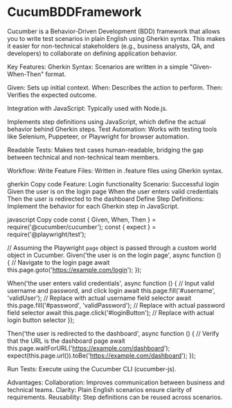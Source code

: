 # CucumBDDFramework
Cucumber is a Behavior-Driven Development (BDD) framework that allows you to write test scenarios in plain English using Gherkin syntax. This makes it easier for non-technical stakeholders (e.g., business analysts, QA, and developers) to collaborate on defining application behavior.

Key Features:
Gherkin Syntax: Scenarios are written in a simple "Given-When-Then" format.

Given: Sets up initial context.
When: Describes the action to perform.
Then: Verifies the expected outcome.

Integration with JavaScript:
Typically used with Node.js.

Implements step definitions using JavaScript, which define the actual behavior behind Gherkin steps.
Test Automation: Works with testing tools like Selenium, Puppeteer, or Playwright for browser automation.

Readable Tests: Makes test cases human-readable, bridging the gap between technical and non-technical team members.

Workflow:
Write Feature Files: Written in .feature files using Gherkin syntax.

gherkin
Copy code
Feature: Login functionality
  Scenario: Successful login
    Given the user is on the login page
    When the user enters valid credentials
    Then the user is redirected to the dashboard
Define Step Definitions: Implement the behavior for each Gherkin step in JavaScript.

javascript
Copy code
const { Given, When, Then } = require('@cucumber/cucumber');
const { expect } = require('@playwright/test');

// Assuming the Playwright `page` object is passed through a custom world object in Cucumber.
Given('the user is on the login page', async function () {
  // Navigate to the login page
  await this.page.goto('https://example.com/login');
});

When('the user enters valid credentials', async function () {
  // Input valid username and password, and click login
  await this.page.fill('#username', 'validUser'); // Replace with actual username field selector
  await this.page.fill('#password', 'validPassword'); // Replace with actual password field selector
  await this.page.click('#loginButton'); // Replace with actual login button selector
});

Then('the user is redirected to the dashboard', async function () {
  // Verify that the URL is the dashboard page
  await this.page.waitForURL('https://example.com/dashboard');
  expect(this.page.url()).toBe('https://example.com/dashboard');
});

Run Tests: Execute using the Cucumber CLI (cucumber-js).

Advantages:
Collaboration: Improves communication between business and technical teams.
Clarity: Plain English scenarios ensure clarity of requirements.
Reusability: Step definitions can be reused across scenarios.
